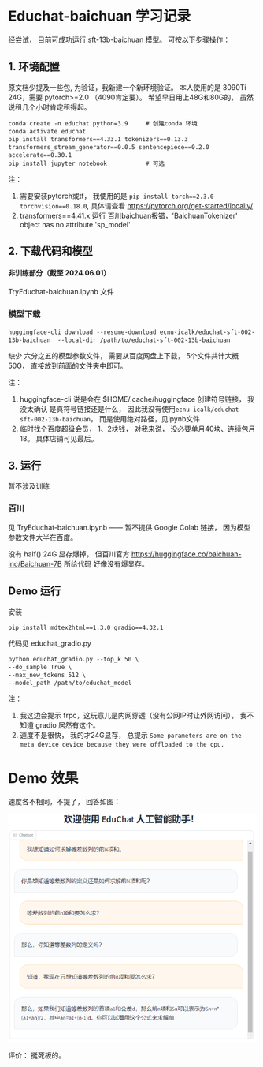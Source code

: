 # Educhat-baichuan 学习记录


经尝试， 目前可成功运行 sft-13b-baichuan 模型。 可按以下步骤操作：

## 1. 环境配置

原文档少提及一些包, 为验证，我新建一个新环境验证。 本人使用的是 3090Ti 24G，需要 pytorch>=2.0 （4090肯定要）。 希望早日用上48G和80G的， 虽然说租几个小时肯定租得起。

```
conda create -n educhat python=3.9     # 创建conda 环境
conda activate educhat
pip install transformers==4.33.1 tokenizers==0.13.3 transformers_stream_generator==0.0.5 sentencepiece==0.2.0 accelerate==0.30.1
pip install jupyter notebook           # 可选
```

注： 
1. 需要安装pytorch或tf， 我使用的是 `pip install torch==2.3.0 torchvision==0.18.0`, 具体请查看 https://pytorch.org/get-started/locally/
2. transformers==4.41.x 运行 百川baichuan报错，'BaichuanTokenizer' object has no attribute 'sp_model'


## 2. 下载代码和模型

#### 非训练部分（截至 2024.06.01）

TryEduchat-baichuan.ipynb 文件 

### 模型下载 


```
huggingface-cli download --resume-download ecnu-icalk/educhat-sft-002-13b-baichuan  --local-dir /path/to/educhat-sft-002-13b-baichuan
```
缺少 六分之五的模型参数文件， 需要从百度网盘上下载， 5个文件共计大概50G， 直接放到前面的文件夹中即可。

注：    
1. huggingface-cli 说是会在 $HOME/.cache/huggingface 创建符号链接， 我没太确认 是真符号链接还是什么， 因此我没有使用`ecnu-icalk/educhat-sft-002-13b-baichuan`， 而是使用绝对路径，见ipynb文件
2. 临时找个百度超级会员， 1、2块钱， 对我来说， 没必要单月40块、连续包月18。 具体店铺可见最后。

## 3. 运行

暂不涉及训练

### 百川

见 TryEduchat-baichuan.ipynb —— 暂不提供 Google Colab 链接， 因为模型参数文件大半在百度。

没有 half()  24G 显存爆掉， 但百川官方 https://huggingface.co/baichuan-inc/Baichuan-7B 所给代码 好像没有爆显存。

## Demo 运行

安装 

```
pip install mdtex2html==1.3.0 gradio==4.32.1
```

代码见 educhat_gradio.py

```
python educhat_gradio.py --top_k 50 \
--do_sample True \
--max_new_tokens 512 \
--model_path /path/to/educhat_model 
```

注：  
1. 我这边会提示 frpc，这玩意儿是内网穿透（没有公网IP时让外网访问），  我不知道 gradio 居然有这个。
2. 速度不是很快， 我的才24G显存， 总提示  `Some parameters are on the meta device device because they were offloaded to the cpu.`

# Demo 效果

速度各不相同，不提了， 回答如图：

![educhat-demo](https://github.com/sndnyang/LearnIsFun/raw/master/images/educhat_demo.png)

评价： 挺死板的。
